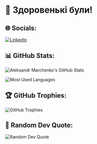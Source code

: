 #  👋 Здоровенькі були! 


## 🌐 Socials:
[![LinkedIn](https://img.shields.io/badge/LinkedIn-0077B5?style=for-the-badge&logo=linkedin&logoColor=white)](https://www.linkedin.com/in/александр-марченко-323349301/) 


## 📊 GitHub Stats:
![Aleksandr Marchenko's GitHub Stats](https://github-readme-stats.vercel.app/api?username=platenprime&show_icons=true&theme=dark)
<!--
![GitHub Streak](https://github-readme-streak-stats.herokuapp.com/?user=platenprime&theme=dark)
-->
![Most Used Languages](https://github-readme-stats.vercel.app/api/top-langs/?username=platenprime&layout=compact&theme=dark)

## 🏆 GitHub Trophies:
![GitHub Trophies](https://github-profile-trophy.vercel.app/?username=platenprime&theme=darkhub&column=7)

## 📜 Random Dev Quote:
![Random Dev Quote](https://quotes-github-readme.vercel.app/api?type=horizontal&theme=dark)



<!--
**PlatenPrime/platenprime** is a ✨ _special_ ✨ repository because its `README.md` (this file) appears on your GitHub profile.

Here are some ideas to get you started:

- 🔭 I’m currently working on ...
- 🌱 I’m currently learning ...
- 👯 I’m looking to collaborate on ...
- 🤔 I’m looking for help with ...
- 💬 Ask me about ...
- 📫 How to reach me: ...
- 😄 Pronouns: ...
- ⚡ Fun fact: ...
-->
